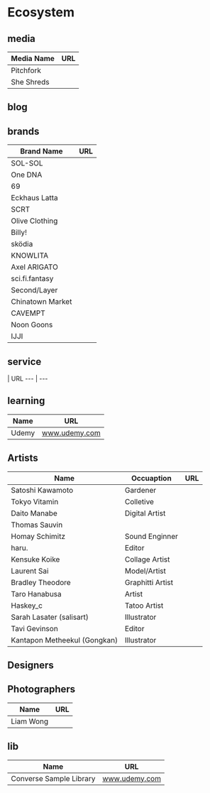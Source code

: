 # Ecosystem

## media

Media Name | URL
--- | ---
Pitchfork |
She Shreds |




## blog

## brands

Brand Name | URL
--- | ---
SOL-SOL| 
One DNA |
69 |
Eckhaus Latta | 
SCRT |
Olive Clothing |
Billy! |
sködia |
KNOWLITA |
Axel ARIGATO |
sci.fi.fantasy |
Second/Layer |
Chinatown Market |
CAVEMPT |
Noon Goons |
IJJI |

## service

 | URL
--- | ---

## learning

Name| URL
--- | ---
Udemy | www.udemy.com

## Artists
Name| Occuaption | URL
--- | --- | ---
Satoshi Kawamoto | Gardener |
Tokyo Vitamin | Colletive |
Daito Manabe | Digital Artist |
Thomas Sauvin | |
Homay Schimitz | Sound Enginner | 
haru. | Editor |
Kensuke Koike | Collage Artist |
Laurent Sai | Model/Artist |
Bradley Theodore | Graphitti Artist |
Taro Hanabusa | Artist |
Haskey_c | Tatoo Artist |
Sarah Lasater (salisart) | Illustrator |
Tavi Gevinson | Editor |
Kantapon Metheekul (Gongkan) | Illustrator |


## Designers

## Photographers
Name| URL
--- | ---
Liam Wong | 


## lib


Name| URL
--- | ---
Converse Sample Library | www.udemy.com